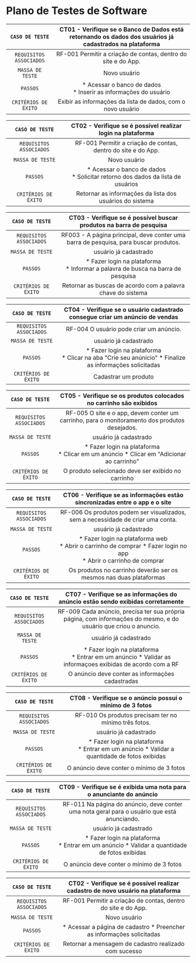 # Plano de Testes de Software

|`CASO DE TESTE`| CT01 - Verifique se o Banco de Dados está retornando os dados dos usuários já cadastrados na plataforma |
 |:-----------:|:---------:|
 |`REQUISITOS ASSOCIADOS`|RF-001	Permitir a criação de contas, dentro do site e do App.|
 |`MASSA DE TESTE`|Novo usuário |
 |`PASSOS`| * Acessar o banco de dados <br> * Inserir as informações do usuário|
 |`CRITÉRIOS DE ÉXITO`| Exibir as informações da lista de dados, com o novo usuário|
 
 |`CASO DE TESTE`| CT02 - Verifique se é possível realizar login na plataforma|
 |:-----------:|:---------:|
 |`REQUISITOS ASSOCIADOS`|RF-001	Permitir a criação de contas, dentro do site e do App.|
 |`MASSA DE TESTE`|Novo usuário |
 |`PASSOS`| * Acessar o banco de dados <br> * Solicitar retorno dos dados da lista de usuários|
 |`CRITÉRIOS DE ÉXITO`| Retornar as informações da lista dos usuários do sistema|
 
 |`CASO DE TESTE`| CT03 - Verifique se é possível buscar produtos na barra de pesquisa |
 |:-----------:|:---------:|
 |`REQUISITOS ASSOCIADOS`|RF003 - A página principal, deve conter uma barra de pesquisa, para buscar produtos.|
 |`MASSA DE TESTE`|usuário já cadastrado|
 |`PASSOS`| * Fazer login na plataforma <br> * Informar a palavra de busca na barra de pesquisa|
 |`CRITÉRIOS DE ÉXITO`| Retornar as buscas de acordo com a palavra chave do sistema|
 
 |`CASO DE TESTE`| CT04 - Verifique se o usuário cadastrado consegue criar um anúncio de vendas |
 |:-----------:|:---------:|
 |`REQUISITOS ASSOCIADOS`|RF-004	O usuário pode criar um anúncio.|
 |`MASSA DE TESTE`|usuário já cadastrado|
 |`PASSOS`| * Fazer login na plataforma <br> * Clicar na aba "Crie seu anúnicio" * Finalize as informações solicitadas|
 |`CRITÉRIOS DE ÉXITO`| Cadastrar um produto|
 
 |`CASO DE TESTE`| CT05 - Verifique se os produtos colocados no carrinho são exibidos|
 |:-----------:|:---------:|
 |`REQUISITOS ASSOCIADOS`|RF-005	O site e o app, devem conter um carrinho, para o monitoramento dos produtos desejados.|
 |`MASSA DE TESTE`|usuário já cadastrado|
 |`PASSOS`| * Fazer login na plataforma <br> * Clicar em um anúncio * Clicar em "Adicionar ao carrinho"|
 |`CRITÉRIOS DE ÉXITO`| O produto selecionado deve ser exibido no carrinho|
 
 
 |`CASO DE TESTE`| CT06 - Verifique se as informações estão sincronizadas entre o app e o site|
 |:-----------:|:---------:|
 |`REQUISITOS ASSOCIADOS`|RF-006	Os produtos podem ser visualizados, sem a necessidade de criar uma conta.|
 |`MASSA DE TESTE`|usuário já cadastrado|
 |`PASSOS`| * Fazer login na plataforma web <br> * Abrir o carrinho de comprar * Fazer login no app <br> * Abrir o carrinho de comprar|
 |`CRITÉRIOS DE ÉXITO`| Os produtos no carrinho deverão ser os mesmos nas duas plataformas|
 
 
 |`CASO DE TESTE`| CT07 - Verifique se as informações do anúncio estão sendo exibidas corretamente |
 |:-----------:|:---------:|
 |`REQUISITOS ASSOCIADOS`|RF-009	Cada anúncio, precisa ter sua própria página, com informações do mesmo, e do usuário que criou o anuncio.|
 |`MASSA DE TESTE`|usuário já cadastrado|
 |`PASSOS`| * Fazer login na plataforma <br> * Entrar em um anúncio * Validar as informaçoes exibidas de acordo com a RF|
 |`CRITÉRIOS DE ÉXITO`| O anúncio deve conter as informações cadastradas|
 
 |`CASO DE TESTE`| CT08 - Verifique se o anúncio possui o mínimo de 3 fotos |
 |:-----------:|:---------:|
 |`REQUISITOS ASSOCIADOS`|RF-010	Os produtos precisam ter no mínimo três fotos.|
 |`MASSA DE TESTE`|usuário já cadastrado|
 |`PASSOS`| * Fazer login na plataforma <br> * Entrar em um anúncio * Validar a quantidade de fotos exibidas|
 |`CRITÉRIOS DE ÉXITO`| O anúncio deve conter o mínimo de 3 fotos|
 
  |`CASO DE TESTE`| CT09 - Verifique se é exibida uma nota para o anunciante do anúncio |
 |:-----------:|:---------:|
 |`REQUISITOS ASSOCIADOS`|RF-011	Na página do anúncio, deve conter uma nota geral para o usuário que está anunciando.|
 |`MASSA DE TESTE`|usuário já cadastrado|
 |`PASSOS`| * Fazer login na plataforma <br> * Entrar em um anúncio * Validar a quantidade de fotos exibidas|
 |`CRITÉRIOS DE ÉXITO`| O anúncio deve conter o mínimo de 3 fotos|
 
 |`CASO DE TESTE`| CT02 - Verifique se é possível realizar cadastro de novo usuário na plataforma|
 |:-----------:|:---------:|
 |`REQUISITOS ASSOCIADOS`|RF-001	Permitir a criação de contas, dentro do site e do App.|
 |`MASSA DE TESTE`|Novo usuário |
 |`PASSOS`| * Acessar a página de cadastro * Preencher as informações solicitadas|
 |`CRITÉRIOS DE ÉXITO`| Retornar a mensagem de cadastro realizado com sucesso|
 
 
<!-- ## Ferramentas de Testes (Opcional)

Comente sobre as ferramentas de testes utilizadas.
 
> **Links Úteis**:
> - [IBM - Criação e Geração de Planos de Teste](https://www.ibm.com/developerworks/br/local/rational/criacao_geracao_planos_testes_software/index.html)
> - [Práticas e Técnicas de Testes Ágeis](http://assiste.serpro.gov.br/serproagil/Apresenta/slides.pdf)
> -  [Teste de Software: Conceitos e tipos de testes](https://blog.onedaytesting.com.br/teste-de-software/)
> - [Criação e Geração de Planos de Teste de Software](https://www.ibm.com/developerworks/br/local/rational/criacao_geracao_planos_testes_software/index.html)
> - [Ferramentas de Test para Java Script](https://geekflare.com/javascript-unit-testing/)
> - [UX Tools](https://uxdesign.cc/ux-user-research-and-user-testing-tools-2d339d379dc7) -->

